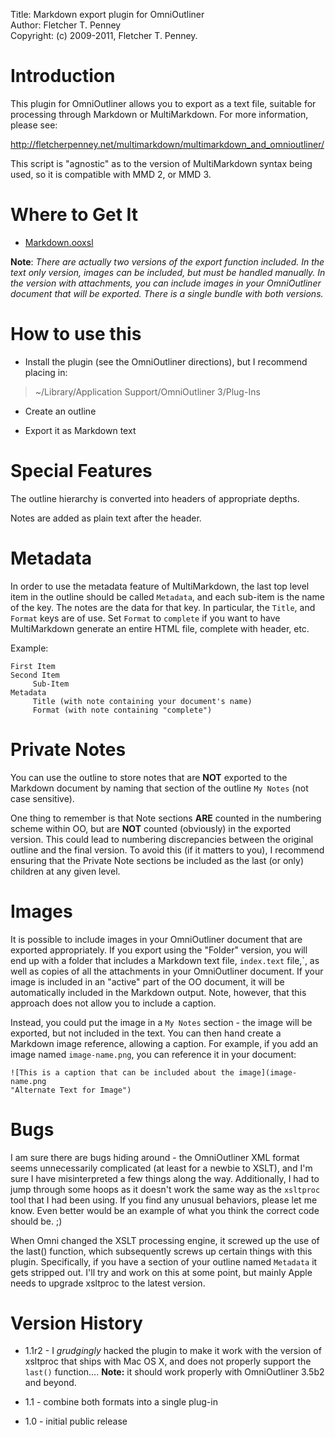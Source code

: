 Title:			Markdown export plugin for OmniOutliner  
Author:			Fletcher T. Penney  
Copyright:		(c) 2009-2011, Fletcher T. Penney.  


# Introduction #

This plugin for OmniOutliner allows you to export as a text file, suitable for
processing through Markdown or MultiMarkdown. For more information, please
see:

<http://fletcherpenney.net/multimarkdown/multimarkdown_and_omnioutliner/>

This script is "agnostic" as to the version of MultiMarkdown syntax being
used, so it is compatible with MMD 2, or MMD 3.


# Where to Get It #

* [Markdown.ooxsl](http://fletcher.github.com/Markdown.ooxsl/)


**Note**: *There are actually two versions of the export function included. In
the text only version, images can be included, but must be handled manually.
In the version with attachments, you can include images in your OmniOutliner
document that will be exported. There is a single bundle with both versions.*


# How to use this #

* Install the plugin (see the OmniOutliner directions), but I recommend
  placing in:

> ~/Library/Application Support/OmniOutliner 3/Plug-Ins

* Create an outline

* Export it as Markdown text


# Special Features #

The outline hierarchy is converted into headers of appropriate depths.

Notes are added as plain text after the header.


# Metadata #

In order to use the metadata feature of MultiMarkdown, the last top level item
in the outline should be called `Metadata`, and each sub-item is the name of
the key. The notes are the data for that key. In particular, the `Title`, and
`Format` keys are of use. Set `Format` to `complete` if you want to have
MultiMarkdown generate an entire HTML file, complete with header, etc.

Example:

    First Item
    Second Item
         Sub-Item
    Metadata
         Title (with note containing your document's name)
         Format (with note containing "complete")


# Private Notes #

You can use the outline to store notes that are **NOT** exported to the
Markdown document by naming that section of the outline `My Notes` (not case
sensitive).

One thing to remember is that Note sections **ARE** counted in the numbering
scheme within OO, but are **NOT** counted (obviously) in the exported version.
This could lead to numbering discrepancies between the original outline and
the final version. To avoid this (if it matters to you), I recommend ensuring
that the Private Note sections be included as the last (or only) children at
any given level.


# Images #

It is possible to include images in your OmniOutliner document that are
exported appropriately. If you export using the "Folder" version, you will end
up with a folder that includes a Markdown text file, `index.text` file,`, as
well as copies of all the attachments in your OmniOutliner document. If your
image is included in an "active" part of the OO document, it will be
automatically included in the Markdown output. Note, however, that this
approach does not allow you to include a caption.

Instead, you could put the image in a `My Notes` section - the image will be
exported, but not included in the text. You can then hand create a Markdown
image reference, allowing a caption. For example, if you add an image named
`image-name.png`, you can reference it in your document:

    ![This is a caption that can be included about the image](image-name.png
    "Alternate Text for Image")


# Bugs #

I am sure there are bugs hiding around - the OmniOutliner XML format seems
unnecessarily complicated (at least for a newbie to XSLT), and I'm sure I have
misinterpreted a few things along the way. Additionally, I had to jump through
some hoops as it doesn't work the same way as the `xsltproc` tool that I had
been using. If you find any unusual behaviors, please let me know. Even better
would be an example of what you think the correct code should be. ;)

When Omni changed the XSLT processing engine, it screwed up the use of the
last() function, which subsequently screws up certain things with this plugin.
Specifically, if you have a section of your outline named `Metadata` it gets
stripped out. I'll try and work on this at some point, but mainly Apple needs
to upgrade xsltproc to the latest version.


# Version History #

* 1.1r2 - I *grudgingly* hacked the plugin to make it work with the version of
  xsltproc that ships with Mac OS X, and does not properly support the
  `last()` function.... **Note:** it should work properly with OmniOutliner
  3.5b2 and beyond.

* 1.1 - combine both formats into a single plug-in

* 1.0 - initial public release

